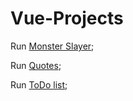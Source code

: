 # Vue-Projects

Run [Monster Slayer](https://lukreaver.github.io/Vue-Projects/VueMonsterSlayer/index.html);

Run [Quotes](https://lukreaver.github.io/Vue-Projects/VueQuotes/index.html);

Run [ToDo list](https://lukreaver.github.io/Vue-Projects/VueToDolist/dist/index.html);